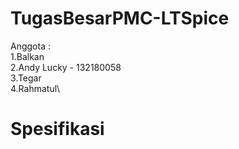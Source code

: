 # TugasBesarPMC-LTSpice
 
 Anggota :\
1.Balkan\
2.Andy Lucky - 132180058\
3.Tegar\
4.Rahmatul\
  
# Spesifikasi
